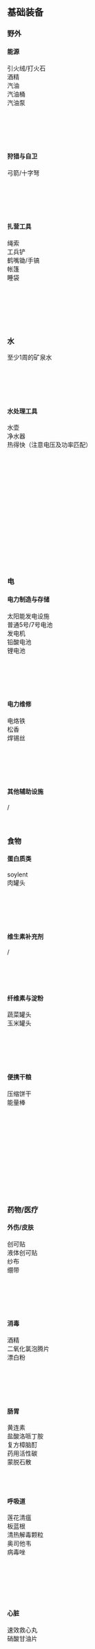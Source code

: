 ## 基础装备

### 野外
#### 能源
引火绒/打火石 <br>
酒精<br>
汽油<br>
汽油桶<br>
汽油泵<br>
<br>
<br>
<br>
<br>
<br>
#### 狩猎与自卫
弓箭/十字弩<br>
<br>
<br>
<br>
<br>
<br>
#### 扎营工具
绳索<br>
工兵铲<br>
鹤嘴锄/手镐<br>
帐篷<br>
睡袋<br>
<br>
<br>
<br>
<br>
<br>
<br>


### 水
至少1周的矿泉水<br>
<br>
<br>
<br>
<br>
<br>
#### 水处理工具
水壶<br>
净水器<br>
热得快（注意电压及功率匹配）<br>
<br>
<br>
<br>
<br>
<br>
<br>
<br>
<br>
<br>
<br>
<br>
<br>
<br>
<br>
<br>
<br>




### 电

#### 电力制造与存储
太阳能发电设施<br>
普通5号/7号电池<br>
发电机<br>
铅酸电池<br>
锂电池<br>
<br>
<br>
<br>
<br>
<br>
#### 电力维修
电烙铁<br>
松香<br>
焊锡丝<br>
<br>
<br>
<br>
<br>
<br>
#### 其他辅助设施
/
<br>
<br>
<br>


### 食物
#### 蛋白质类
soylent<br>
肉罐头<br>
<br>
<br>
<br>
<br>
<br>
####  维生素补充剂
/<br>
<br>
<br>
<br>
<br>
####  纤维素与淀粉
蔬菜罐头<br>
玉米罐头<br>
<br>
<br>
<br>
<br>
<br>
####  便携干粮
压缩饼干<br>
能量棒<br>
<br>
<br>
<br>
<br>
<br>
<br>
<br>
<br>
<br>
<br>
<br>
<br>


### 药物/医疗
#### 外伤/皮肤
创可贴<br>
液体创可贴<br>
纱布<br>
绷带<br>
<br>
<br>
<br>
<br>
<br>
#### 消毒
酒精<br>
二氧化氯泡腾片<br>
漂白粉<br>
<br>
<br>
<br>
<br>
<br>
#### 肠胃
黄连素<br>
盐酸洛哌丁胺<br>
复方樟脑酊<br>
药用活性碳<br>
蒙脱石散<br>
<br>
<br>
<br>
####  呼吸道
莲花清瘟<br>
板蓝根<br>
清热解毒颗粒<br>
奥司他韦<br>
病毒唑<br>
<br>
<br>
<br>
<br>
<br>
<br>
####  心脏
速效救心丸<br>
硝酸甘油片<br>
<br>
<br>
<br>
<br>
<br>
<br>
####  血管
暂无<br>
<br>
<br>
<br>
<br>
<br>
<br>
<br>
<br>
<br>
<br>


### 生活用品
#### 物品清洁
洗衣粉<br>
<br>
<br>
<br>
<br>
<br>
#### 身体清洁
沐浴液<br>
洗发露<br>
护发素<br>
<br>
<br>
<br>
<br>
<br>
<br>
<br>
<br>
<br>
<br>
<br>
<br>
<br>
<br>

## 装备
### 低配版
望远镜<br>
<br>
<br>
<br>
<br>
<br>
#### 随身多功能工具类
求生刀<br>
潜水刀/匕首（请确保合法购买，灰色地带也可以，不要被发现）<br>
开锁工具<br>
瑞士军刀<br>
<br>
<br>
<br>
<br>
<br>
#### 防护用品
防毒面具（GP5，GP7，FMJ05）<br>
防化服<br>
口罩<br>
<br>
<br>
<br>
<br>
<br>
#### 恶劣气候条件行动
雨衣<br>
大型塑料雨衣<br>
<br>
<br>
<br>
<br>
<br>
<br>
<br>
<br>
<br>

ZVS+高压包<br>
<br>
<br>
<br>
<br>
<br>
<br>
<br>
<br>
<br>

#### 交通工具
带有货架的自行车<br>
充气船/皮划艇<br>
<br>
<br>
<br>
<br>
<br>
#### 通信
对讲机/手台<br>
Chromebook或其他低端平板电脑<br>
收音机<br>
<br>
<br>
<br>
<br>
<br>
<br>
<br>
#### 选装
苏联军用多功能雨衣<br>
德生PL660收音机<br>
<br>
<br>
<br>
<br>
<br>
<br>
<br>
<br>
### 高配版（包含低配版全部）
#### 侦察类
热成像仪<br>
无人机(固定翼+四旋翼)<br>
测距仪<br>
简易雷达<br>
<br>
<br>
<br>
<br>
<br>
#### 通信
电台<br>
卫星通信系统<br>
电子战设施<br>
<br>
<br>
<br>
<br>
<br>
#### 随身多功能工具类
EOD级多功能钳子（尽量Leatherman，SOG也凑合）<br>
<br>
<br>
<br>
<br>
<br>
#### 防护用品
防弹装甲板<br>
防毒面具（3M6800）<br>
<br>
<br>
<br>
<br>
<br>
#### 其他
持枪证（合法地区用于持枪）<br>
### 土豪高配版
#### 交通工具
直升机<br>
固定翼飞机<br>
经过无线电和PD电源改装的汽车<br>
发电拖车<br>
<br>
<br>
<br>
<br>
<br>
<br>
<br>
<br>
### 持枪相关
请务必确保合法持枪！<br>
在美国/加拿大如果由于精神问题无法持有真枪的，可以考虑气步枪+气手枪<br>
真枪以：低维护成本，低弹药成本，低购买成本为主<br>
持有枪支请在当地进行各类培训以及射击练习<br>
<br>
<br>
<br>
<br>
<br>
<br>
#

